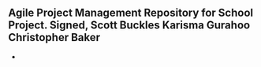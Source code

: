Agile Project Management Repository for School Project.
Signed,
Scott Buckles
Karisma Gurahoo
Christopher Baker
-
-
